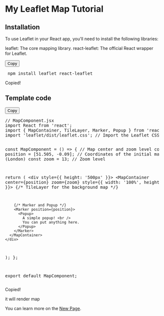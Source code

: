 # My Leaflet Map Tutorial

## Installation

To use Leaflet in your React app, you'll need to install the following libraries:

leaflet: The core mapping library.
react-leaflet: The official React wrapper for Leaflet.

<div class="code-container">
  <button class="copy-btn" onclick="copyCode()">Copy</button>
  <pre id="codeBlock"> npm install leaflet react-leaflet</pre>
  <span class="copied-notification" id="copiedNotification">Copied!</span>
</div>

## Template code
<div class="code-container">
  <button class="copy-btn" onclick="copyCode()">Copy</button>
  <pre id="codeBlock">// MapComponent.jsx
import React from 'react';
import { MapContainer, TileLayer, Marker, Popup } from 'react-leaflet';
import 'leaflet/dist/leaflet.css'; // Import the Leaflet CSS

const MapComponent = () => {
  // Map center and zoom level
  const position = [51.505, -0.09]; // Coordinates of the initial map center (London)
  const zoom = 13; // Zoom level

  return (
    <div style={{ height: '500px' }}>
      <MapContainer center={position} zoom={zoom} style={{ width: '100%', height: '100%' }}>
        {/* TileLayer for the background map */}
        <TileLayer
          url="https://{s}.tile.openstreetmap.org/{z}/{x}/{y}.png"
          attribution='&copy; <a href="https://www.openstreetmap.org/copyright">OpenStreetMap</a> contributors'
        />

        {/* Marker and Popup */}
        <Marker position={position}>
          <Popup>
            A simple popup! <br />
            You can put anything here.
          </Popup>
        </Marker>
      </MapContainer>
    </div>
  );
};

export default MapComponent;</pre>
  <span class="copied-notification" id="copiedNotification">Copied!</span>
</div>

it will render map



You can learn more on the [New Page](doc/newpage.md).
<!-- Link to External CSS -->
<link rel="stylesheet" type="text/css" href="style.css">

<!-- Link to External JavaScript -->
<script src="script.js"></script>



